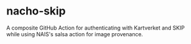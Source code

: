 # nacho-skip
A composite GitHub Action for authenticating with Kartverket and SKIP while using NAIS's salsa action for image provenance.
